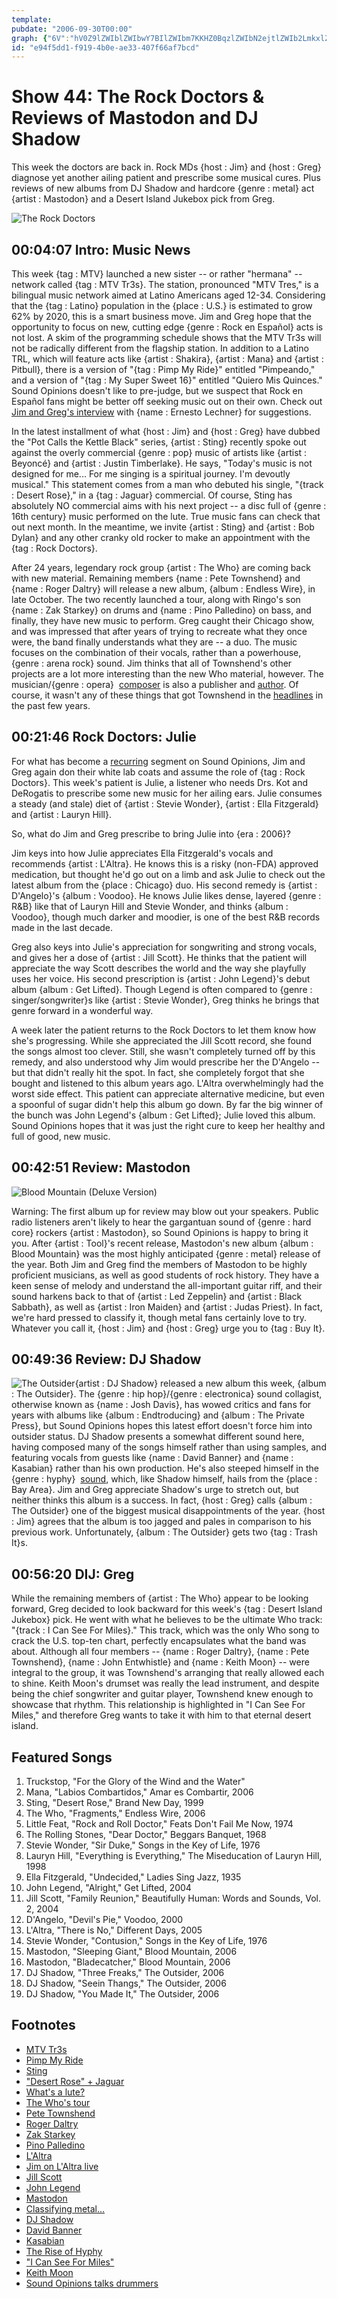 ```yaml
---
template: 
pubdate: "2006-09-30T00:00"
graph: {"6V":"hV0Z9lZWIblZWIbwY7BIlZWIbm7KKHZ0BqzlZWIbN2ejtlZWIb2LmkxlZWIbXvf1AlZWIblZWIbmmcW2Oi3oOwY7BIm7KKHwY7BIZ0Bqzm7KKHN2ejtm7KKH2Lmkxm7KKH9hZffm7KKH9MGtlBBeOiBBeOiOCkC8BBeOiStD9M9MGtlSnpzm9MGtlKUZMFOCkC8StD9Md6EhKuUFuVhs3j9uUFuVDq0EAuUFuV4nnfMuUFuVczDssuUFuVBLMVlczDssczDssx6Nbl4nnfMczDss4nnfMx6Nbl","10A":"","1ZF":"Si8jGh8hsPBAfiySi8jG5fzPJSi8jGBAfiyYLiXeBAfiyBGc5NBAfiyBF01J1oM9tBAfiyBAfiyBEO3H97qipX6cfd97qipBHm1G","2AO":"BItYVcWv5KBFMNLBItYVBItYVasHCSBItYVOYg17BItYVInld7BItYViaiL4BItYVGyxMw3TmBdBItYVWeGS4asHCSIHbcUWeGS4BHm1GBQsAMBQsAMX6cfd","2LW":"n1NOruUFuV7ODEruUFuVczDssuUFuV4nnfMuUFuVt6J1WuUFuV"}
id: "e94f5dd1-f919-4b0e-ae33-407f66af7bcd"
---
```






# Show 44: The Rock Doctors & Reviews of Mastodon and DJ Shadow

This week the doctors are back in. Rock MDs {host : Jim} and {host : Greg} diagnose yet another ailing patient and prescribe some musical cures. Plus reviews of new albums from DJ Shadow and hardcore {genre : metal} act {artist : Mastodon} and a Desert Island Jukebox pick from Greg.

![The Rock Doctors](https://static.soundopinions.org/images/rockdocs/therockdoctors.jpg)



## 00:04:07 Intro: Music News

This week {tag : MTV} launched a new sister -- or rather "hermana" -- network called {tag : MTV Tr3s}. The station, pronounced "MTV Tres," is a bilingual music network aimed at Latino Americans aged 12-34. Considering that the {tag : Latino} population in the {place : U.S.} is estimated to grow 62% by 2020, this is a smart business move. Jim and Greg hope that the opportunity to focus on new, cutting edge {genre : Rock en Español} acts is not lost. A skim of the programming schedule shows that the MTV Tr3s will not be radically different from the flagship station. In addition to a Latino TRL, which will feature acts like {artist : Shakira}, {artist : Mana} and {artist : Pitbull}, there is a version of "{tag : Pimp My Ride}" entitled "Pimpeando," and a version of "{tag : My Super Sweet 16}" entitled "Quiero Mis Quinces." Sound Opinions doesn't like to pre-judge, but we suspect that Rock en Español fans might be better off seeking music out on their own. Check out [Jim and Greg's interview](/show/27/) with {name : Ernesto Lechner} for suggestions.

In the latest installment of what {host : Jim} and {host : Greg} have dubbed the "Pot Calls the Kettle Black" series, {artist : Sting} recently spoke out against the overly commercial {genre : pop} music of artists like {artist : Beyoncé} and {artist : Justin Timberlake}. He says, "Today's music is not designed for me... For me singing is a spiritual journey. I'm devoutly musical." This statement comes from a man who debuted his single, "{track : Desert Rose}," in a {tag : Jaguar} commercial. Of course, Sting has absolutely NO commercial aims with his next project -- a disc full of {genre : 16th century} music performed on the lute. True music fans can check that out next month. In the meantime, we invite {artist : Sting} and {artist : Bob Dylan} and any other cranky old rocker to make an appointment with the {tag : Rock Doctors}.

After 24 years, legendary rock group {artist : The Who} are coming back with new material. Remaining members {name : Pete Townshend} and {name : Roger Daltry} will release a new album, {album : Endless Wire}, in late October. The two recently launched a tour, along with Ringo's son {name : Zak Starkey} on drums and {name : Pino Palledino} on bass, and finally, they have new music to perform. Greg caught their Chicago show, and was impressed that after years of trying to recreate what they once were, the band finally understands what they are -- a duo. The music focuses on the combination of their vocals, rather than a powerhouse, {genre : arena rock} sound. Jim thinks that all of Townshend's other projects are a lot more interesting than the new Who material, however. The musician/{genre : opera}  [composer](http://en.wikipedia.org/wiki/The_Iron_Man:_The_Musical_by_Pete_Townshend) is also a publisher and [author](http://www.eelpie.com/shop.php?shop=books). Of course, it wasn't any of these things that got Townshend in the [headlines](http://www.theguardian.com/uk/2003/may/08/arts.ukcrime) in the past few years.



## 00:21:46 Rock Doctors: Julie

For what has become a [recurring](/show/34/) segment on Sound Opinions, Jim and Greg again don their white lab coats and assume the role of {tag : Rock Doctors}. This week's patient is Julie, a listener who needs Drs. Kot and DeRogatis to prescribe some new music for her ailing ears. Julie consumes a steady (and stale) diet of {artist : Stevie Wonder}, {artist : Ella Fitzgerald} and {artist : Lauryn Hill}.

So, what do Jim and Greg prescribe to bring Julie into {era : 2006}?

Jim keys into how Julie appreciates Ella Fitzgerald's vocals and recommends {artist : L'Altra}. He knows this is a risky (non-FDA) approved medication, but thought he'd go out on a limb and ask Julie to check out the latest album from the {place : Chicago} duo. His second remedy is {artist : D'Angelo}'s {album : Voodoo}. He knows Julie likes dense, layered {genre : R&B} like that of Lauryn Hill and Stevie Wonder, and thinks {album : Voodoo}, though much darker and moodier, is one of the best R&B records made in the last decade.

Greg also keys into Julie's appreciation for songwriting and strong vocals, and gives her a dose of {artist : Jill Scott}. He thinks that the patient will appreciate the way Scott describes the world and the way she playfully uses her voice. His second prescription is {artist : John Legend}'s debut album {album : Get Lifted}. Though Legend is often compared to {genre : singer/songwriter}s like {artist : Stevie Wonder}, Greg thinks he brings that genre forward in a wonderful way.

A week later the patient returns to the Rock Doctors to let them know how she's progressing. While she appreciated the Jill Scott record, she found the songs almost too clever. Still, she wasn't completely turned off by this remedy, and also understood why Jim would prescribe her the D'Angelo -- but that didn't really hit the spot. In fact, she completely forgot that she bought and listened to this album years ago. L'Altra overwhelmingly had the worst side effect. This patient can appreciate alternative medicine, but even a spoonful of sugar didn't help this album go down. By far the big winner of the bunch was John Legend's {album : Get Lifted}; Julie loved this album. Sound Opinions hopes that it was just the right cure to keep her healthy and full of good, new music.



## 00:42:51 Review: Mastodon

![Blood Mountain (Deluxe Version)](https://static.soundopinions.org/assets/44/1ZF0.jpg)

Warning: The first album up for review may blow out your speakers. Public radio listeners aren't likely to hear the gargantuan sound of {genre : hard core} rockers {artist : Mastodon}, so Sound Opinions is happy to bring it you. After {artist : Tool}'s recent release, Mastodon's new album {album : Blood Mountain} was the most highly anticipated {genre : metal} release of the year. Both Jim and Greg find the members of Mastodon to be highly proficient musicians, as well as good students of rock history. They have a keen sense of melody and understand the all-important guitar riff, and their sound harkens back to that of {artist : Led Zeppelin} and {artist : Black Sabbath}, as well as {artist : Iron Maiden} and {artist : Judas Priest}. In fact, we're hard pressed to classify it, though metal fans certainly love to try. Whatever you call it, {host : Jim} and {host : Greg} urge you to {tag : Buy It}.



## 00:49:36 Review: DJ Shadow

![The Outsider](https://static.soundopinions.org/assets/44/2AO0.jpg){artist : DJ Shadow} released a new album this week, {album : The Outsider}. The {genre : hip hop}/{genre : electronica} sound collagist, otherwise known as {name : Josh Davis}, has wowed critics and fans for years with albums like {album : Endtroducing} and {album : The Private Press}, but Sound Opinions hopes this latest effort doesn't force him into outsider status. DJ Shadow presents a somewhat different sound here, having composed many of the songs himself rather than using samples, and featuring vocals from guests like {name : David Banner} and {name : Kasabian} rather than his own production. He's also steeped himself in the {genre : hyphy}  [sound](http://www.mtv.com/bands/h/hypy/news_feature_110804/), which, like Shadow himself, hails from the {place : Bay Area}. Jim and Greg appreciate Shadow's urge to stretch out, but neither thinks this album is a success. In fact, {host : Greg} calls {album : The Outsider} one of the biggest musical disappointments of the year. {host : Jim} agrees that the album is too jagged and pales in comparison to his previous work. Unfortunately, {album : The Outsider} gets two {tag : Trash It}s.



## 00:56:20 DIJ: Greg

While the remaining members of {artist : The Who} appear to be looking forward, Greg decided to look backward for this week's {tag : Desert Island Jukebox} pick. He went with what he believes to be the ultimate Who track: "{track : I Can See For Miles}." This track, which was the only Who song to crack the U.S. top-ten chart, perfectly encapsulates what the band was about. Although all four members -- {name : Roger Daltry}, {name : Pete Townshend}, {name : John Entwhistle} and {name : Keith Moon} -- were integral to the group, it was Townshend's arranging that really allowed each to shine. Keith Moon's drumset was really the lead instrument, and despite being the chief songwriter and guitar player, Townshend knew enough to showcase that rhythm. This relationship is highlighted in "I Can See For Miles," and therefore Greg wants to take it with him to that eternal desert island.



## Featured Songs

1. Truckstop, "For the Glory of the Wind and the Water"
2. Mana, "Labios Combartidos," Amar es Combartir, 2006
3. Sting, "Desert Rose," Brand New Day, 1999
4. The Who, "Fragments," Endless Wire, 2006
5. Little Feat, "Rock and Roll Doctor," Feats Don't Fail Me Now, 1974
6. The Rolling Stones, "Dear Doctor," Beggars Banquet, 1968
7. Stevie Wonder, "Sir Duke," Songs in the Key of Life, 1976
8. Lauryn Hill, "Everything is Everything," The Miseducation of Lauryn Hill, 1998
9. Ella Fitzgerald, "Undecided," Ladies Sing Jazz, 1935
10. John Legend, "Alright," Get Lifted, 2004
11. Jill Scott, "Family Reunion," Beautifully Human: Words and Sounds, Vol. 2, 2004
12. D'Angelo, "Devil's Pie," Voodoo, 2000
13. L'Altra, "There is No," Different Days, 2005
14. Stevie Wonder, "Contusion," Songs in the Key of Life, 1976
15. Mastodon, "Sleeping Giant," Blood Mountain, 2006
16. Mastodon, "Bladecatcher," Blood Mountain, 2006
17. DJ Shadow, "Three Freaks," The Outsider, 2006
18. DJ Shadow, "Seein Thangs," The Outsider, 2006
19. DJ Shadow, "You Made It," The Outsider, 2006



## Footnotes

- [MTV Tr3s](http://www.mtv.com/mtvsites/mtvtr3s/)
- [Pimp My Ride](http://www.mtv.com/ontv/dyn/pimp_my_ride/series.jhtml)
- [Sting](http://www.sting.com/)
- ["Desert Rose" + Jaguar](https://www.youtube.com/watch?v=UqItWzmnrD4)
- [What's a lute?](http://www.lutesoc.co.uk/)
- [The Who's tour](http://thewho.com/tour/)
- [Pete Townshend](http://www.petetownshend.co.uk/)
- [Roger Daltry](http://en.wikipedia.org/wiki/Roger_Daltry)
- [Zak Starkey](http://en.wikipedia.org/wiki/Zak_Starkey)
- [Pino Palledino](http://en.wikipedia.org/wiki/Pino_Palladino)
- [L'Altra](http://www.allmusic.com/artist/laltra-mn0000110094)
- [Jim on L'Altra live](http://www.jimdero.com/News2005/LAltraLiveFeb4.htm)
- [Jill Scott](http://www.jillscott.com/)
- [John Legend](http://www.johnlegend.com/us/node/2920)
- [Mastodon](http://www.mastodonrocks.com/)
- [Classifying metal...](http://en.wikipedia.org/wiki/List_of_heavy_metal_genres)
- [DJ Shadow](http://www.djshadow.com/)
- [David Banner](http://www.david-banner.com/)
- [Kasabian](http://www.kasabian.co.uk/home/)
- [The Rise of Hyphy](http://www.mtv.com/bands/h/hypy/news_feature_110804/)
- ["I Can See For Miles"](http://www.allmusic.com/cg/amg.dll?p=amg&token=ADFEAEE47C19DC4FA87520D69D3D4DC7FA7FFB07D063FD831F29461BDFBA3C54DD5F26B904A595CCB1E574AB7BAFFF28E85805D1CAE452FFCC0640&sql=33:fcc1z8haoyi3)
- [Keith Moon](http://www.allmusic.com/artist/keith-moon-mn0000765747)
- [Sound Opinions talks drummers](/show/42/)
